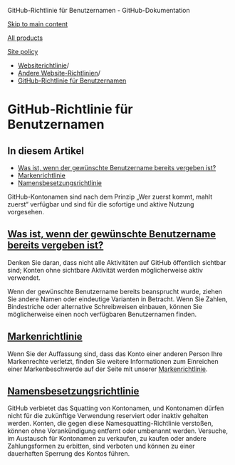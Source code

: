 GitHub-Richtlinie für Benutzernamen - GitHub-Dokumentation

[Skip to main content](#main-content)

[All products](/de)

[Site policy](/site-policy)

* [Websiterichtlinie](/de/site-policy)/
* [Andere Website-Richtlinien](/de/site-policy/other-site-policies)/
* [GitHub-Richtlinie für Benutzernamen](/de/site-policy/other-site-policies/github-username-policy)

GitHub-Richtlinie für Benutzernamen
==========

In diesem Artikel
----------

* [Was ist, wenn der gewünschte Benutzername bereits vergeben ist?](#what-if-the-username-i-want-is-already-taken)
* [Markenrichtlinie](#trademark-policy)
* [Namensbesetzungsrichtlinie](#name-squatting-policy)

GitHub-Kontonamen sind nach dem Prinzip „Wer zuerst kommt, mahlt zuerst“ verfügbar und sind für die sofortige und aktive Nutzung vorgesehen.

[Was ist, wenn der gewünschte Benutzername bereits vergeben ist?](#what-if-the-username-i-want-is-already-taken)
----------

Denken Sie daran, dass nicht alle Aktivitäten auf GitHub öffentlich sichtbar sind; Konten ohne sichtbare Aktivität werden möglicherweise aktiv verwendet.

Wenn der gewünschte Benutzername bereits beansprucht wurde, ziehen Sie andere Namen oder eindeutige Varianten in Betracht. Wenn Sie Zahlen, Bindestriche oder alternative Schreibweisen einbauen, können Sie möglicherweise einen noch verfügbaren Benutzernamen finden.

[Markenrichtlinie](#trademark-policy)
----------

Wenn Sie der Auffassung sind, dass das Konto einer anderen Person Ihre Markenrechte verletzt, finden Sie weitere Informationen zum Einreichen einer Markenbeschwerde auf der Seite mit unserer [Markenrichtlinie](/de/site-policy/content-removal-policies/github-trademark-policy).

[Namensbesetzungsrichtlinie](#name-squatting-policy)
----------

GitHub verbietet das Squatting von Kontonamen, und Kontonamen dürfen nicht für die zukünftige Verwendung reserviert oder inaktiv gehalten werden. Konten, die gegen diese Namesquatting-Richtlinie verstoßen, können ohne Vorankündigung entfernt oder umbenannt werden. Versuche, im Austausch für Kontonamen zu verkaufen, zu kaufen oder andere Zahlungsformen zu erbitten, sind verboten und können zu einer dauerhaften Sperrung des Kontos führen.
